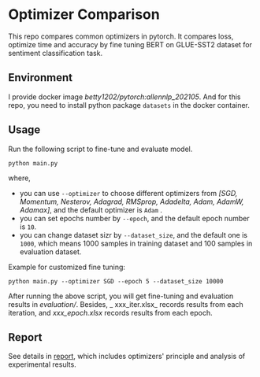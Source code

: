 # Optimizer Comparison

This repo compares common optimizers in pytorch. It compares loss, optimize time and accuracy by fine tuning BERT on
GLUE-SST2 dataset for sentiment classification task.

## Environment

I provide docker image _betty1202/pytorch:allennlp_202105_. And for this repo, you need to install python
package `datasets` in the docker container.

## Usage

Run the following script to fine-tune and evaluate model.

```shell script
python main.py 
```

where,

+ you can use `--optimizer` to choose different optimizers
  from _[SGD, Momentum, Nesterov, Adagrad, RMSprop, Adadelta, Adam, AdamW, Adamax]_, and the default optimizer is `Adam`
  .
+ you can set epochs number by `--epoch`, and the default epoch number is `10`.
+ you can change dataset sizr by `--dataset_size`, and the default one is `1000`, which means 1000 samples in training
  dataset and 100 samples in evaluation dataset.

Example for customized fine tuning:

```shell script
python main.py --optimizer SGD --epoch 5 --dataset_size 10000
```

After running the above script, you will get fine-tuning and evaluation results in _evaluation/_. Besides, _
xxx_iter.xlsx_ records results from each iteration, and _xxx_epoch.xlsx_ records results from each epoch.

## Report
See details in [report](常见优化器对比.pdf), which includes optimizers' principle and analysis of experimental results.